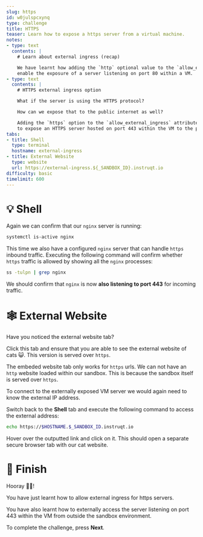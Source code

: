 ```yaml
---
slug: https
id: w0julspcxynq
type: challenge
title: HTTPS
teaser: Learn how to expose a https server from a virtual machine.
notes:
- type: text
  contents: |
    # Learn about external ingress (recap)

    We have learnt how adding the `http` optional value to the `allow_external_ingress` can
    enable the exposure of a server listening on port 80 within a VM.
- type: text
  contents: |
    # HTTPS external ingress option

    What if the server is using the HTTPS protocol?

    How can we expose that to the public internet as well?

    Adding the `https` option to the `allow_external_ingress` attribute will allow us
    to expose an HTTPS server hosted on port 443 within the VM to the public internet.
tabs:
- title: Shell
  type: terminal
  hostname: external-ingress
- title: External Website
  type: website
  url: https://external-ingress.${_SANDBOX_ID}.instruqt.io
difficulty: basic
timelimit: 600
---
```


💡 Shell
=========

Again we can confirm that our `nginx` server is running:

```bash
systemctl is-active nginx
```

This time we also have a configured `nginx` server that can
handle `https` inbound traffic. Executing the following
command will confirm whether `https` traffic is allowed by
showing all the `nginx` processes:

```bash
ss -tulpn | grep nginx
```

We should confirm that `nginx` is now **also listening to port 443**
for incoming traffic.

🕸 External Website
====================

Have you noticed the external website tab?

Click this tab and ensure that you are able to see the external
website of cats 😺. This version is served over `https`.

The embeded website tab only works for `https` urls. We can not have
an `http` website loaded within our sandbox. This is because the
sandbox itself is served over `https`.

To connect to the externally exposed VM server we would again need to
know the external IP address.

Switch back to the **Shell** tab and execute the following command to
access the external address:

```bash
echo https://$HOSTNAME.$_SANDBOX_ID.instruqt.io
```

Hover over the outputted link and click on it. This should open a separate
secure browser tab with our cat website.

🏁 Finish
==========

Hooray 🎉🎉!

You have just learnt how to allow external ingress for https servers.

You have also learnt how to externally access the server listening on
port 443 within the VM from outside the sandbox environment.

To complete the challenge, press **Next**.
